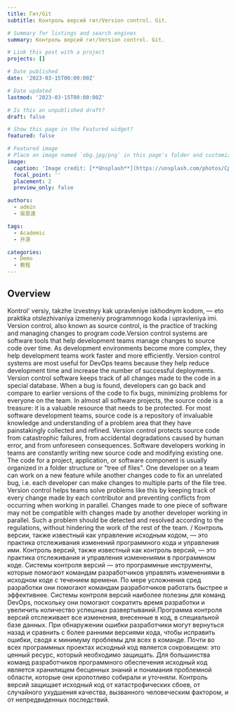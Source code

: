 ```yaml
---
title: Гит/Git
subtitle: Контроль версий гит/Version control. Git.

# Summary for listings and search engines
summary: Контроль версий гит/Version control. Git.

# Link this post with a project
projects: []

# Date published
date: '2023-03-15T00:00:00Z'

# Date updated
lastmod: '2023-03-15T00:00:00Z'

# Is this an unpublished draft?
draft: false

# Show this page in the Featured widget?
featured: false

# Featured image
# Place an image named `obg.jpg/png` in this page's folder and customize its options here.
image:
  caption: 'Image credit: [**Unsplash**](https://unsplash.com/photos/CpkOjOcXdUY)'
  focal_point: ''
  placement: 2
  preview_only: false

authors:
  - admin
  - 吳恩達

tags:
  - Academic
  - 开源

categories:
  - Demo
  - 教程
---
```



## Overview

Kontrol' versiy, takzhe izvestnyy kak upravleniye iskhodnym kodom, — eto praktika otslezhivaniya izmeneniy programmnogo koda i upravleniya imi.
Version control, also known as source control, is the practice of tracking and managing changes to program code.Version control systems are software tools that help development teams manage changes to source code over time. As development environments become more complex, they help development teams work faster and more efficiently. Version control systems are most useful for DevOps teams because they help reduce development time and increase the number of successful deployments.
Version control software keeps track of all changes made to the code in a special database. When a bug is found, developers can go back and compare to earlier versions of the code to fix bugs, minimizing problems for everyone on the team.
In almost all software projects, the source code is a treasure: it is a valuable resource that needs to be protected. For most software development teams, source code is a repository of invaluable knowledge and understanding of a problem area that they have painstakingly collected and refined. Version control protects source code from catastrophic failures, from accidental degradations caused by human error, and from unforeseen consequences.
Software developers working in teams are constantly writing new source code and modifying existing one. The code for a project, application, or software component is usually organized in a folder structure or "tree of files". One developer on a team can work on a new feature while another changes code to fix an unrelated bug, i.e. each developer can make changes to multiple parts of the file tree.
Version control helps teams solve problems like this by keeping track of every change made by each contributor and preventing conflicts from occurring when working in parallel. Changes made to one piece of software may not be compatible with changes made by another developer working in parallel. Such a problem should be detected and resolved according to the regulations, without hindering the work of the rest of the team. / Контроль версии, также известный как управление исходным кодом, — это практика отслеживания изменений программного кода и управления ими.
Контроль версий, также известный как контроль версий, — это практика отслеживания и управления изменениями в программном коде. Системы контроля версий — это программные инструменты, которые помогают командам разработчиков управлять изменениями в исходном коде с течением времени. По мере усложнения сред разработки они помогают командам разработчиков работать быстрее и эффективнее. Системы контроля версий наиболее полезны для команд DevOps, поскольку они помогают сократить время разработки и увеличить количество успешных развертываний.Программа контроля версий отслеживает все изменения, внесенные в код, в специальной базе данных. При обнаружении ошибки разработчики могут вернуться назад и сравнить с более ранними версиями кода, чтобы исправить ошибки, сводя к минимуму проблемы для всех в команде.
Почти во всех программных проектах исходный код является сокровищем: это ценный ресурс, который необходимо защищать. Для большинства команд разработчиков программного обеспечения исходный код является хранилищем бесценных знаний и понимания проблемной области, которые они кропотливо собирали и уточняли. Контроль версий защищает исходный код от катастрофических сбоев, от случайного ухудшения качества, вызванного человеческим фактором, и от непредвиденных последствий.
